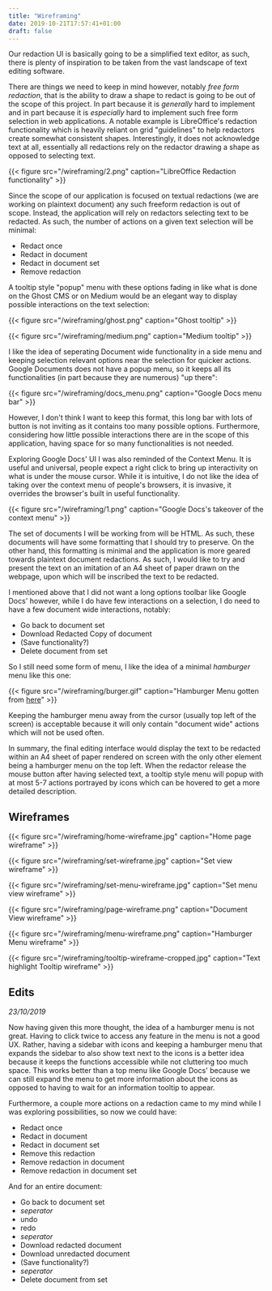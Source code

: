 ```yaml
---
title: "Wireframing"
date: 2019-10-21T17:57:41+01:00
draft: false
---
```


Our redaction UI is basically going to be a simplified text editor, as such, there is plenty of inspiration to be taken from the vast landscape of text editing software.

There are things we need to keep in mind however, notably _free form redaction_, that is the ability to draw a shape to redact is going to be out of the scope of this project. In part because it is _generally_ hard to implement and in part because it is _especially_ hard to implement such free form selection in web applications. A notable example is LibreOffice's redaction functionality which is heavily reliant on grid "guidelines" to help redactors create somewhat consistent shapes. Interestingly, it does not acknowledge text at all, essentially all redactions rely on the redactor drawing a shape as opposed to selecting text.

{{< figure src="/wireframing/2.png" caption="LibreOffice Redaction functionality" >}}

Since the scope of our application is focused on textual redactions (we are working on plaintext document) any such freeform redaction is out of scope. Instead, the application will rely on redactors selecting text to be redacted. As such, the number of actions on a given text selection will be minimal:

- Redact once
- Redact in document
- Redact in document set
- Remove redaction

A tooltip style "popup" menu with these options fading in like what is done on the Ghost CMS or on Medium would be an elegant way to display possible interactions on the text selection:

{{< figure src="/wireframing/ghost.png" caption="Ghost tooltip" >}}

{{< figure src="/wireframing/medium.png" caption="Medium tooltip" >}}

I like the idea of seperating Document wide functionality in a side menu and keeping selection relevant options near the selection for quicker actions. Google Documents does not have a popup menu, so it keeps all its functionalities (in part because they are numerous) "up there":

{{< figure src="/wireframing/docs_menu.png" caption="Google Docs menu bar" >}}

However, I don't think I want to keep this format, this long bar with lots of button is not inviting as it contains too many possible options. Furthermore, considering how little possible interactions there are in the scope of this application, having space for so many functionalities is not needed.

Exploring Google Docs' UI I was also reminded of the Context Menu. It is useful and universal, people expect a right click to bring up interactivity on what is under the mouse cursor. While it is intuitive, I do not like the idea of taking over the context menu of people's browsers, it is invasive, it overrides the browser's built in useful functionality.

{{< figure src="/wireframing/1.png" caption="Google Docs's takeover of the context menu" >}}

The set of documents I will be working from will be HTML. As such, these documents will have some formatting that I should try to preserve. On the other hand, this formatting is minimal and the application is more geared towards plaintext document redactions. As such, I would like to try and present the text on an imitation of an A4 sheet of paper drawn on the webpage, upon which will be inscribed the text to be redacted.

I mentioned above that I did not want a long options toolbar like Google Docs' however, while I do have few interactions on a selection, I do need to have a few document wide interactions, notably:

- Go back to document set
- Download Redacted Copy of document
- (Save functionality?)
- Delete document from set

So I still need some form of menu, I like the idea of a minimal _hamburger_ menu like this one:

{{< figure src="/wireframing/burger.gif" caption="Hamburger Menu gotten from [here](https://github.com/mblode/burger)" >}}

Keeping the hamburger menu away from the cursor (usually top left of the screen) is acceptable because it will only contain "document wide" actions which will not be used often.

In summary, the final editing interface would display the text to be redacted within an A4 sheet of paper rendered on screen with the only other element being a hamburger menu on the top left. When the redactor release the mouse button after having selected text, a tooltip style menu will popup with at most 5-7 actions portrayed by icons which can be hovered to get a more detailed description.

## Wireframes

{{< figure src="/wireframing/home-wireframe.jpg" caption="Home page wireframe" >}}

{{< figure src="/wireframing/set-wireframe.jpg" caption="Set view wireframe" >}}

{{< figure src="/wireframing/set-menu-wireframe.jpg" caption="Set menu view wireframe" >}}

{{< figure src="/wireframing/page-wireframe.png" caption="Document View wireframe" >}}

{{< figure src="/wireframing/menu-wireframe.png" caption="Hamburger Menu wireframe" >}}

{{< figure src="/wireframing/tooltip-wireframe-cropped.jpg" caption="Text highlight Tooltip wireframe" >}}

## Edits

_23/10/2019_

Now having given this more thought, the idea of a hamburger menu is not great. Having to click twice to access any feature in the menu is not a good UX. Rather, having a sidebar with icons and keeping a hamburger menu that expands the sidebar to also show text next to the icons is a better idea because it keeps the functions accessible while not cluttering too much space. This works better than a top menu like Google Docs' because we can still expand the menu to get more information about the icons as opposed to having to wait for an information tooltip to appear.

Furthermore, a couple more actions on a redaction came to my mind while I was exploring possibilities, so now we could have:

- Redact once
- Redact in document
- Redact in document set
- Remove this redaction
- Remove redaction in document
- Remove redaction in document set

And for an entire document:

- Go back to document set
- _seperator_
- undo
- redo
- _seperator_
- Download redacted document
- Download unredacted document
- (Save functionality?)
- _seperator_
- Delete document from set
